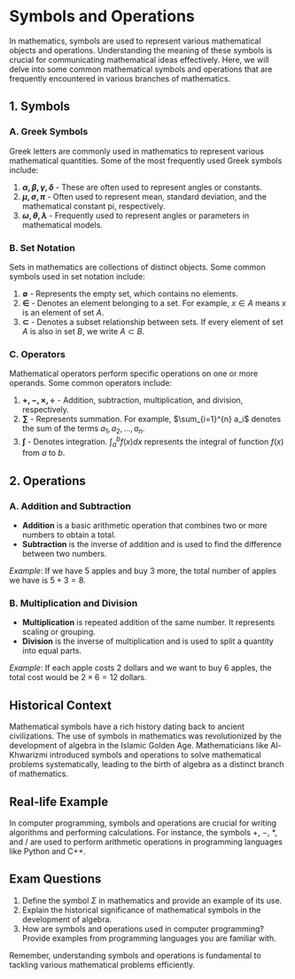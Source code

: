 # Symbols and Operations

In mathematics, symbols are used to represent various mathematical objects and operations. Understanding the meaning of these symbols is crucial for communicating mathematical ideas effectively. Here, we will delve into some common mathematical symbols and operations that are frequently encountered in various branches of mathematics.

## 1. Symbols

### A. Greek Symbols

Greek letters are commonly used in mathematics to represent various mathematical quantities. Some of the most frequently used Greek symbols include:

1. **$\alpha,\beta,\gamma,\delta$** - These are often used to represent angles or constants.
2. **$\mu,\sigma,\pi$** - Often used to represent mean, standard deviation, and the mathematical constant pi, respectively.
3. **$\omega,\theta,\lambda$** - Frequently used to represent angles or parameters in mathematical models.

### B. Set Notation

Sets in mathematics are collections of distinct objects. Some common symbols used in set notation include:

1. **$\emptyset$** - Represents the empty set, which contains no elements.
2. **$\in$** - Denotes an element belonging to a set. For example, $x\in A$ means $x$ is an element of set $A$.
3. **$\subset$** - Denotes a subset relationship between sets. If every element of set $A$ is also in set $B$, we write $A\subset B$.

### C. Operators

Mathematical operators perform specific operations on one or more operands. Some common operators include:

1. **$+,-,\times,\div$** - Addition, subtraction, multiplication, and division, respectively.
2. **$\sum$** - Represents summation. For example, $\sum_{i=1}^{n} a_i$ denotes the sum of the terms $a_1, a_2,\ldots, a_n$.
3. **$\int$** - Denotes integration. $\int_a^b f(x) dx$ represents the integral of function $f(x)$ from $a$ to $b$.

## 2. Operations

### A. Addition and Subtraction

- **Addition** is a basic arithmetic operation that combines two or more numbers to obtain a total.
- **Subtraction** is the inverse of addition and is used to find the difference between two numbers.

*Example*: If we have $5$ apples and buy $3$ more, the total number of apples we have is $5+ 3= 8$.

### B. Multiplication and Division

- **Multiplication** is repeated addition of the same number. It represents scaling or grouping.
- **Division** is the inverse of multiplication and is used to split a quantity into equal parts.

*Example*: If each apple costs $2$ dollars and we want to buy $6$ apples, the total cost would be $2\times 6= 12$ dollars.

## Historical Context

Mathematical symbols have a rich history dating back to ancient civilizations. The use of symbols in mathematics was revolutionized by the development of algebra in the Islamic Golden Age. Mathematicians like Al-Khwarizmi introduced symbols and operations to solve mathematical problems systematically, leading to the birth of algebra as a distinct branch of mathematics.

## Real-life Example

In computer programming, symbols and operations are crucial for writing algorithms and performing calculations. For instance, the symbols $+$, $-$, $*$, and $/$ are used to perform arithmetic operations in programming languages like Python and C++.

## Exam Questions

1. Define the symbol $\Sigma$ in mathematics and provide an example of its use.
2. Explain the historical significance of mathematical symbols in the development of algebra.
3. How are symbols and operations used in computer programming? Provide examples from programming languages you are familiar with.

Remember, understanding symbols and operations is fundamental to tackling various mathematical problems efficiently.